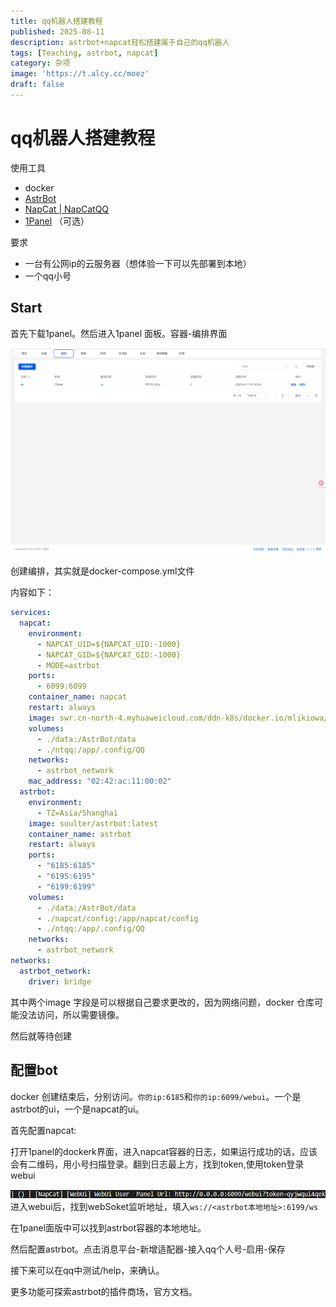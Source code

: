 ```yaml
---
title: qq机器人搭建教程
published: 2025-08-11
description: astrbot+napcat轻松搭建属于自己的qq机器人
tags: [Teaching, astrbot, napcat]
category: 杂项
image: 'https://t.alcy.cc/moez'
draft: false
---
```




# qq机器人搭建教程

使用工具

- docker
- [AstrBot](https://docs.astrbot.app/)
- [NapCat | NapCatQQ](https://napneko.github.io/guide/napcat)
- [1Panel](https://1panel.cn/) （可选）

要求

- 一台有公网ip的云服务器（想体验一下可以先部署到本地）
- 一个qq小号

## Start

首先下载1panel。然后进入1panel 面板。容器-编排界面

![docker](./docker.png)

创建编排，其实就是docker-compose.yml文件

内容如下：

```yaml
services:
  napcat:
    environment:
      - NAPCAT_UID=${NAPCAT_UID:-1000}
      - NAPCAT_GID=${NAPCAT_GID:-1000}
      - MODE=astrbot
    ports:
      - 6099:6099
    container_name: napcat
    restart: always
    image: swr.cn-north-4.myhuaweicloud.com/ddn-k8s/docker.io/mlikiowa/napcat-docker:latest
    volumes:
      - ./data:/AstrBot/data
      - ./ntqq:/app/.config/QQ
    networks:
      - astrbot_network
    mac_address: "02:42:ac:11:00:02"
  astrbot:
    environment:
      - TZ=Asia/Shanghai
    image: soulter/astrbot:latest
    container_name: astrbot
    restart: always
    ports:
      - "6185:6185"
      - "6195:6195"
      - "6199:6199"
    volumes:
      - ./data:/AstrBot/data
      - ./napcat/config:/app/napcat/config
      - ./ntqq:/app/.config/QQ
    networks:
      - astrbot_network
networks:
  astrbot_network:
    driver: bridge
```

其中两个image 字段是可以根据自己要求更改的，因为网络问题，docker 仓库可能没法访问，所以需要镜像。

然后就等待创建

## 配置bot

docker 创建结束后，分别访问。`你的ip:6185`和`你的ip:6099/webui`。一个是astrbot的ui，一个是napcat的ui。

首先配置napcat:

打开1panel的dockerk界面，进入napcat容器的日志，如果运行成功的话，应该会有二维码，用小号扫描登录。翻到日志最上方，找到token,使用token登录webui

![napcat](./napcat.png)
进入webui后，找到webSoket监听地址，填入`ws://<astrbot本地地址>:6199/ws`

在1panel面版中可以找到astrbot容器的本地地址。

然后配置astrbot。点击消息平台-新增适配器-接入qq个人号-启用-保存

接下来可以在qq中测试/help，来确认。

更多功能可探索astrbot的插件商场，官方文档。

